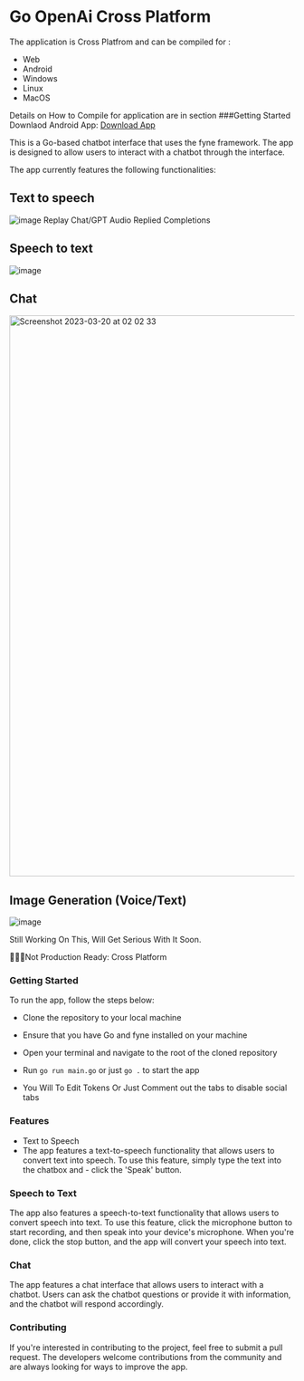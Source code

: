 # Go OpenAi Cross Platform

The application is Cross Platfrom and can be compiled for :

- Web
- Android
- Windows
- Linux
- MacOS

Details on How to Compile for application are in section ###Getting Started
Downlaod Android App: <a href="https://sageai.azurewebsites.net/platform">Download App</a>

This is a Go-based chatbot interface that uses the fyne framework. The app is designed to allow users to interact with a chatbot through the interface.

The app currently features the following functionalities:

## Text to speech

![image](https://user-images.githubusercontent.com/13138647/226470554-a434ebf2-a52b-4861-a5f6-a96285b420b8.png)
 Replay Chat/GPT Audio Replied Completions

## Speech to text

![image](https://user-images.githubusercontent.com/13138647/226220962-bc58258c-4b81-4149-a2ca-16f09486f03a.png)

## Chat

<img width="991" alt="Screenshot 2023-03-20 at 02 02 33" src="https://user-images.githubusercontent.com/13138647/226220764-a49bc6d7-2c53-4c77-bfef-0a5dc27ad4d9.png">

## Image Generation (Voice/Text)

![image](https://user-images.githubusercontent.com/13138647/226736530-2e3a4f69-95b0-4538-ac00-48643a5875ba.png)

Still Working On This, Will Get Serious With It Soon.

👨🏽‍💻Not Production Ready: Cross Platform

### Getting Started

To run the app, follow the steps below:

- Clone the repository to your local machine

- Ensure that you have Go and fyne installed on your machine

- Open your terminal and navigate to the root of the cloned repository

- Run `go run main.go` or just `go .` to start the app

- You Will To Edit Tokens Or Just Comment out the tabs to disable social tabs

### Features

- Text to Speech
- The app features a text-to-speech functionality that allows users to convert text into speech. To use this feature, simply type the text into the chatbox and - click the 'Speak' button.

### Speech to Text

The app also features a speech-to-text functionality that allows users to convert speech into text. To use this feature, click the microphone button to start recording, and then speak into your device's microphone. When you're done, click the stop button, and the app will convert your speech into text.

### Chat

The app features a chat interface that allows users to interact with a chatbot. Users can ask the chatbot questions or provide it with information, and the chatbot will respond accordingly.

### Contributing

If you're interested in contributing to the project, feel free to submit a pull request. The developers welcome contributions from the community and are always looking for ways to improve the app.
